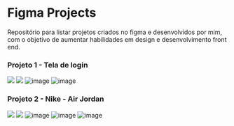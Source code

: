 # Figma Projects

Repositório para listar projetos criados no figma e desenvolvidos por mim, com o objetivo de aumentar habilidades em design e desenvolvimento front end.

### Projeto 1 - Tela de login

<a href="https://www.figma.com/file/467Vx0fXqiCHwhwlbLsKVs/Login?type=design&node-id=0%3A1&mode=design&t=TM4FPt5knpx1Rv8G-1" target="_blank"><img src="https://img.shields.io/badge/Figma-F24E1E?style=for-the-badge&logo=figma&logoColor=white" target="_blank"></a>
<a href="https://login-screen-project.netlify.app/" target="_blank"><img src="https://img.shields.io/badge/Netlify-00C7B7?style=for-the-badge&logo=netlify&logoColor=white" target="_blank"></a>
![image](https://github.com/jeansilvatech/figma-projects/assets/23384348/ab42351e-80d6-4cd1-9d63-b5acddce1d36)
![image](https://github.com/jeansilvatech/figma-projects/assets/23384348/31f1d72b-7351-41c7-9a3e-cda22dd51076)

### Projeto 2 - Nike - Air Jordan

<a href="https://www.figma.com/file/KKiICfIpS1bTHw0SqvOuQZ/Nike?type=design&t=w7lkNF6VsBp1tKxT-6"><img src="https://img.shields.io/badge/Figma-F24E1E?style=for-the-badge&logo=figma&logoColor=white" target="_blank"></a>
<a href="https://nike-air-jordan-project.netlify.app" target="_blank"><img src="https://img.shields.io/badge/Netlify-00C7B7?style=for-the-badge&logo=netlify&logoColor=white" target="_blank"></a>
![image](https://github.com/jeansilvatech/figma-projects/assets/23384348/e38f2db0-405b-45ce-9379-24712538783c)
![image](https://github.com/jeansilvatech/figma-projects/assets/23384348/ee3f8bda-b2e9-40ff-af53-0b37caf53fed)
![image](https://github.com/jeansilvatech/figma-projects/assets/23384348/8cf40c99-a3b7-447f-b446-bbdbb3981f86)


